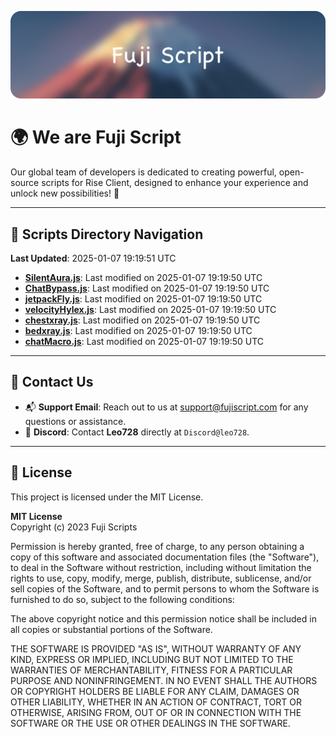 ![Banner](.github/b.webp)

# 🌍 **We are Fuji Script**

Our global team of developers is dedicated to creating powerful, open-source scripts for Rise Client, designed to enhance your experience and unlock new possibilities! 🌟

---
<!-- SCRIPTS_NAVIGATION_START -->
## 📂 **Scripts Directory Navigation**

**Last Updated**: 2025-01-07 19:19:51 UTC

- **[SilentAura.js](scripts/SilentAura.js)**: Last modified on 2025-01-07 19:19:50 UTC
- **[ChatBypass.js](scripts/ChatBypass.js)**: Last modified on 2025-01-07 19:19:50 UTC
- **[jetpackFly.js](scripts/jetpackFly.js)**: Last modified on 2025-01-07 19:19:50 UTC
- **[velocityHylex.js](scripts/velocityHylex.js)**: Last modified on 2025-01-07 19:19:50 UTC
- **[chestxray.js](scripts/chestxray.js)**: Last modified on 2025-01-07 19:19:50 UTC
- **[bedxray.js](scripts/bedxray.js)**: Last modified on 2025-01-07 19:19:50 UTC
- **[chatMacro.js](scripts/chatMacro.js)**: Last modified on 2025-01-07 19:19:50 UTC

<!-- SCRIPTS_NAVIGATION_END -->

---

## 💬 **Contact Us**  
- 📬 **Support Email**: Reach out to us at [support@fujiscript.com](mailto:support@fujiscript.com) for any questions or assistance.  
- 💬 **Discord**: Contact **Leo728** directly at `Discord@leo728`.

---

## 📜 **License**

This project is licensed under the MIT License.  

**MIT License**  
Copyright (c) 2023 Fuji Scripts  

Permission is hereby granted, free of charge, to any person obtaining a copy of this software and associated documentation files (the "Software"), to deal in the Software without restriction, including without limitation the rights to use, copy, modify, merge, publish, distribute, sublicense, and/or sell copies of the Software, and to permit persons to whom the Software is furnished to do so, subject to the following conditions:  

The above copyright notice and this permission notice shall be included in all copies or substantial portions of the Software.  

THE SOFTWARE IS PROVIDED "AS IS", WITHOUT WARRANTY OF ANY KIND, EXPRESS OR IMPLIED, INCLUDING BUT NOT LIMITED TO THE WARRANTIES OF MERCHANTABILITY, FITNESS FOR A PARTICULAR PURPOSE AND NONINFRINGEMENT. IN NO EVENT SHALL THE AUTHORS OR COPYRIGHT HOLDERS BE LIABLE FOR ANY CLAIM, DAMAGES OR OTHER LIABILITY, WHETHER IN AN ACTION OF CONTRACT, TORT OR OTHERWISE, ARISING FROM, OUT OF OR IN CONNECTION WITH THE SOFTWARE OR THE USE OR OTHER DEALINGS IN THE SOFTWARE.  
